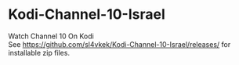 # Kodi-Channel-10-Israel
Watch Channel 10 On Kodi <br />
See https://github.com/sl4vkek/Kodi-Channel-10-Israel/releases/ for installable zip files.
